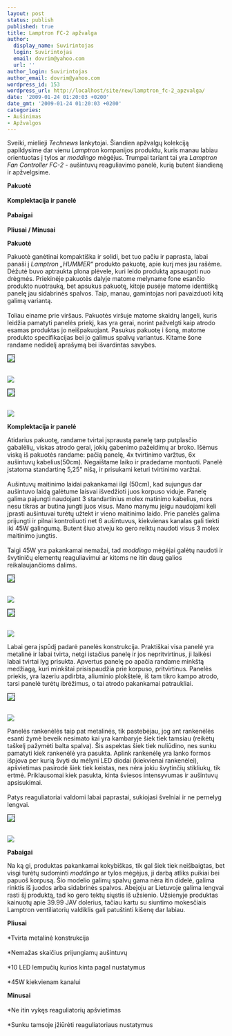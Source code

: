 ```yaml
---
layout: post
status: publish
published: true
title: Lamptron FC-2 apžvalga
author:
  display_name: Suvirintojas
  login: Suvirintojas
  email: dovrim@yahoo.com
  url: ''
author_login: Suvirintojas
author_email: dovrim@yahoo.com
wordpress_id: 153
wordpress_url: http://localhost/site/new/lamptron_fc-2_apzvalga/
date: '2009-01-24 01:20:03 +0200'
date_gmt: '2009-01-24 01:20:03 +0200'
categories:
- Aušinimas
- Apžvalgos
---
```

<p>Sveiki, mielieji <i>Technews</i> lankytojai. Šiandien apžvalgų kolekciją papildysime dar vienu <i>Lamptron</i> kompanijos produktu, kuris manau labiau orientuotas į tylos ar <i>moddingo</i> mėgėjus. Trumpai tariant tai yra <i>Lamptron Fan Controller FC-2</i> - aušintuvų reaguliavimo panelė, kurią butent šiandieną ir apžvelgsime.</p>
<p><b>Pakuotė</b><br />
<br /><b>Komplektacija ir panelė</b><br />
<br /><b>Pabaigai</b><br />
<br /><b>Pliusai / Minusai</b></p>
<p><b>Pakuotė</b></p>
<p>Pakuotė ganėtinai kompaktiška ir solidi, bet tuo pačiu ir paprasta, labai panaši į <i>Lamptron „HUMMER“</i> produkto pakuotę, apie kurį mes jau rašėme. Dėžutė buvo aptraukta plona plėvele, kuri leido produktą apsaugoti nuo drėgmės. Priekinėje pakuotės dalyje matome melyname fone esančio produkto nuotrauką, bet apsukus pakuotę, kitoje pusėje matome identišką panelę jau sidabrinės spalvos. Taip, manau, gamintojas nori pavaizduoti kitą galimą variantą.<br />
<br />Toliau einame prie viršaus. Pakuotės viršuje matome skaidrų langeli, kuris leidžia pamatyti panelės priekį, kas yra gerai, norint pažvelgti kaip atrodo esamas produktas jo neišpakuojant. Pasukus pakuotę i šoną, matome produkto specifikacijas bei jo galimus spalvų variantus. Kitame šone randame nedidelį aprašymą bei išvardintas savybes.</p>
<p><a class="ns" href="http://svarke.technews.lt/Lamptron/LAMPTRON_FC2_DESINE.jpg">
<div class="imgright"><img src="http://svarke.technews.lt/Lamptron/LAMPTRON_FC2_DESINE_m.jpg" border="1" /></div>
<p></a><a class="ns" href="http://svarke.technews.lt/Lamptron/LAMPTRON_FC2_KAIRE.jpg"><br /><img src="http://svarke.technews.lt/Lamptron/LAMPTRON_FC2_KAIRE_m.jpg" /><br /></a></p>
<p><a class="ns" href="http://svarke.technews.lt/Lamptron/LAMPTRON_FC2_PRIEKIS.jpg">
<div class="imgright"><img src="http://svarke.technews.lt/Lamptron/LAMPTRON_FC2_PRIEKIS_m.jpg" border="1" /></div>
<p></a><a class="ns" href="http://svarke.technews.lt/Lamptron/LAMPTRON_FC2_VIRSUS.jpg"><br /><img src="http://svarke.technews.lt/Lamptron/LAMPTRON_FC2_VIRSUS_m.jpg" /><br /></a></p>
<p><b>Komplektacija ir panelė</b></p>
<p>Atidarius pakuotę, randame tvirtai įspraustą panelę tarp putplasčio gabalėlių, viskas atrodo gerai, jokių gabenimo pažeidimų ar broko. Išėmus viską iš pakuotės randame: pačią panelę, 4x tvirtinimo varžtus, 6x aušintuvų kabelius(50cm). Negaištame laiko ir pradedame montuoti. Panelė įstatoma standartinę 5,25" nišą, ir prisukami keturi tvirtinimo varžtai.<br />
<br />Aušintuvų maitinimo laidai pakankamai ilgi (50cm), kad sujungus dar aušintuvo laidą galėtume laisvai išvedžioti juos korpuso viduje. Panelę galima pajungti naudojant 3 standartinius molex matinimo kabelius, nors nesu tikras ar butina jungti juos visus. Mano manymu jeigu naudojami keli įprasti aušintuvai turėtų užtekt ir vieno maitinimo laido. Prie panelės galima prijungti ir pilnai kontroliuoti net 6 aušintuvus, kiekvienas kanalas gali tiekti iki 45W galingumą. Butent šiuo atveju ko gero reiktų naudoti visus 3 molex maitinimo jungtis.<br />
<br />Taigi 45W yra pakankamai nemažai, tad <i>moddingo</i> mėgėjai galėtų naudoti ir švytiničų elementų reaguliavimui ar kitoms ne itin daug galios reikalaujančioms dalims.</p>
<p><a class="ns" href="http://svarke.technews.lt/Lamptron/LAMPTRON_FC2_ATIDARYTA.jpg">
<div class="imgright"><img src="http://svarke.technews.lt/Lamptron/LAMPTRON_FC2_ATIDARYTA_m.jpg" border="1" /></div>
<p></a><a class="ns" href="http://svarke.technews.lt/Lamptron/LAMPTRON_FC2_LAIDAI.jpg"><br /><img src="http://svarke.technews.lt/Lamptron/LAMPTRON_FC2_LAIDAI_m.jpg" /><br /></a></p>
<p><a class="ns" href="http://svarke.technews.lt/Lamptron/LAMPTRON_FC2_VARZTAI.jpg">
<div class="imgright"><img src="http://svarke.technews.lt/Lamptron/LAMPTRON_FC2_VARZTAI_m.jpg" border="1" /></div>
<p></a><a class="ns" href="http://svarke.technews.lt/Lamptron/LAMPTRON_FC2_SUJUNGTA.jpg"><br /><img src="http://svarke.technews.lt/Lamptron/LAMPTRON_FC2_SUJUNGTA_m.jpg" /><br /></a></p>
<p>Labai gera įspūdį padarė panelės konstrukcija. Praktiškai visa panelė yra metalinė ir labai tvirta, netgi istačius panelę ir jos nepritvirtinus, ji laikėsi labai tvirtai lyg prisukta. Apvertus panelę po apačia randame minkštą medžiagą, kuri minkštai prisispaudžia prie korpuso, pritvirtinus. Panelės priekis, yra lazeriu apdirbta, aliuminio plokštelė, iš tam tikro kampo atrodo, tarsi panelė turėtų ibrėžimus, o tai atrodo pakankamai patraukliai.</p>
<p><a class="ns" href="http://svarke.technews.lt/Lamptron/LAMPTRON_FC2_APACIA.jpg">
<div class="imgright"><img src="http://svarke.technews.lt/Lamptron/LAMPTRON_FC2_APACIA_m.jpg" border="1" /></div>
<p></a><a class="ns" href="http://svarke.technews.lt/Lamptron/LAMPTRON_FC2_SKERSAI.jpg"><br /><img src="http://svarke.technews.lt/Lamptron/LAMPTRON_FC2_SKERSAI_m.jpg" /><br /></a></p>
<p>Panelės rankenėlės taip pat metalinės, tik pastebėjau, jog ant rankenėlės esanti žymė beveik nesimato kai yra kambaryje šiek tiek tamsiau (reikėtų taškelį pažymėti balta spalva). Šis aspektas šiek tiek nuliūdino, nes sunku pamatyti kiek rankenėlė yra pasukta. Aplink rankenėlę yra lanko formos išpjova per kurią švyti du mėlyni LED diodai (kiekvienai rankenėlei), apšvietimas pasirodė šiek tiek keistas, nes nėra jokiu švytinčių stikliukų, tik ertmė. Priklausomai kiek pasukta, kinta šviesos intensyvumas ir aušintuvų apsisukimai.<br />
<br />Patys reaguliatoriai valdomi labai paprastai, sukiojasi švelniai ir ne pernelyg lengvai.</p>
<p><a class="ns" href="http://svarke.technews.lt/Lamptron/LAMPTRON_FC2_CENTAS.jpg">
<div class="imgright"><img src="http://svarke.technews.lt/Lamptron/LAMPTRON_FC2_CENTAS_m.jpg" border="1" /></div>
<p></a><a class="ns" href="http://svarke.technews.lt/Lamptron/LAMPTRON_FC2_SVIECIA.jpg"><br /><img src="http://svarke.technews.lt/Lamptron/LAMPTRON_FC2_SVIECIA_m.jpg" /><br /></a></p>
<p><b>Pabaigai</b></p>
<p>Na ką gi, produktas pakankamai kokybiškas, tik gal šiek tiek neišbaigtas, bet visgi turėtų sudominti <i>moddingo</i> ar tylos mėgėjus, ji darbą atliks puikiai bei papuoš korpusą. Šio modelio galimų spalvų gama nėra itin didelė, galima rinktis iš juodos arba sidabrinės spalvos. Abejoju ar Lietuvoje galima lengvai rasti šį produktą, tad ko gero tektų siųstis iš užsienio. Užsienyje produktas kainuotų apie 39.99 JAV dolerius, tačiau kartu su siuntimo mokesčiais Lamptron ventiliatorių valdiklis gali patuštinti kišenę dar labiau.</p>
<p><b>Pliusai</b><br />
<br />*Tvirta metalinė konstrukcija<br />
<br />*Nemažas skaičius prijungiamų aušintuvų<br />
<br />*10 LED lempučių kurios kinta pagal nustatymus<br />
<br />*45W kiekvienam kanalui</p>
<p><b>Minusai</b><br />
<br />*Ne itin vykęs reaguliatorių apšvietimas<br />
<br />*Sunku tamsoje įžiūrėti reaguliatoriaus nustatymus</p>
